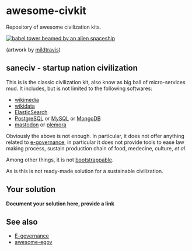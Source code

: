 # awesome-civkit

Repository of awesome civilization kits.

[![babel tower beamed by an alien
spaceship](https://cdn.dribbble.com/users/2441249/screenshots/4890251/babeldrbl.jpg)](https://dribbble.com/shots/4890251-Babel)

(artwork by [mildtravis](https://dribbble.com/mildtravis))

## saneciv - startup nation civilization

This is is the classic civilization kit, also know as big ball of
micro-services mud.  It includes, but is not limited to the following
softwares:

- [wikimedia](https://github.com/wikimedia)
- [wikidata](https://github.com/Wikidata)
- [ElasticSearch](https://github.com/elastic/elasticsearch)
- [PostgreSQL](https://github.com/postgres/postgres) or [MySQL](https://github.com/mysql) or [MongoDB](https://github.com/mongodb/mongo)
- [mastodon](https://github.com/tootsuite/mastodon/) or [plemora](https://pleroma.social/)

Obviously the above is not enough.  In particular, it does not offer
anything related to
[e-governance](https://en.wikipedia.org/wiki/E-governance), in
particular it does not provide tools to ease law making process,
sustain production chain of food, medecine, culture, *et al*.

Among other things, it is not [bootstrappable](http://bootstrappable.org/).

As is this is not ready-made solution for a sustainable civilization.

## Your solution

**Document your solution here, provide a link**

## See also

- [E-governance](https://en.wikipedia.org/wiki/E-governance)
- [awesome-egov](https://github.com/NajiElKotob/Awesome-eGov)

